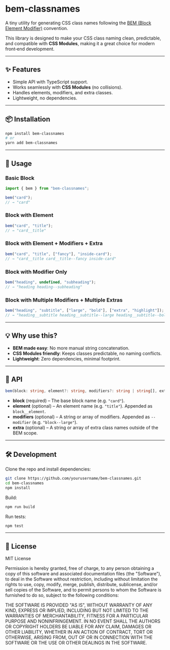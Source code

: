 # bem-classnames

A tiny utility for generating CSS class names following the [BEM (Block Element Modifier)](http://getbem.com/introduction/) convention.

This library is designed to make your CSS class naming clean, predictable, and compatible with **CSS Modules**, making it a great choice for modern front‑end development.

---

## ✨ Features

- Simple API with TypeScript support.
- Works seamlessly with **CSS Modules** (no collisions).
- Handles elements, modifiers, and extra classes.
- Lightweight, no dependencies.

---

## 📦 Installation

```bash
npm install bem-classnames
# or
yarn add bem-classnames
```

---

## 🚀 Usage

### Basic Block

```ts
import { bem } from "bem-classnames";

bem("card");
// → "card"
```

### Block with Element

```ts
bem("card", "title");
// → "card__title"
```

### Block with Element + Modifiers + Extra

```ts
bem("card", "title", ["fancy"], "inside-card");
// → "card__title card__title--fancy inside-card"
```

### Block with Modifier Only

```ts
bem("heading", undefined, "subheading");
// → "heading heading--subheading"
```

### Block with Multiple Modifiers + Multiple Extras

```ts
bem("heading", "subtitle", ["large", "bold"], ["extra", "highlight"]);
// → "heading__subtitle heading__subtitle--large heading__subtitle--bold extra highlight"
```

---

## 💡 Why use this?

- **BEM made easy**: No more manual string concatenation.
- **CSS Modules friendly**: Keeps classes predictable, no naming conflicts.
- **Lightweight**: Zero dependencies, minimal footprint.

---

## 📘 API

```ts
bem(block: string, element?: string, modifiers?: string | string[], extra?: string | string[]): string
```

- **block** (required) – The base block name (e.g. `"card"`).
- **element** (optional) – An element name (e.g. `"title"`). Appended as `block__element`.
- **modifiers** (optional) – A string or array of modifiers. Appended as `--modifier` (e.g. `"block--large"`).
- **extra** (optional) – A string or array of extra class names outside of the BEM scope.

---

## 🛠 Development

Clone the repo and install dependencies:

```bash
git clone https://github.com/yourusername/bem-classnames.git
cd bem-classnames
npm install
```

Build:

```bash
npm run build
```

Run tests:

```bash
npm test
```

---

## 📄 License

MIT License

Permission is hereby granted, free of charge, to any person obtaining a copy
of this software and associated documentation files (the "Software"), to deal
in the Software without restriction, including without limitation the rights
to use, copy, modify, merge, publish, distribute, sublicense, and/or sell
copies of the Software, and to permit persons to whom the Software is
furnished to do so, subject to the following conditions:

THE SOFTWARE IS PROVIDED "AS IS", WITHOUT WARRANTY OF ANY KIND, EXPRESS OR
IMPLIED, INCLUDING BUT NOT LIMITED TO THE WARRANTIES OF MERCHANTABILITY,
FITNESS FOR A PARTICULAR PURPOSE AND NONINFRINGEMENT. IN NO EVENT SHALL THE
AUTHORS OR COPYRIGHT HOLDERS BE LIABLE FOR ANY CLAIM, DAMAGES OR OTHER
LIABILITY, WHETHER IN AN ACTION OF CONTRACT, TORT OR OTHERWISE, ARISING FROM,
OUT OF OR IN CONNECTION WITH THE SOFTWARE OR THE USE OR OTHER DEALINGS IN THE
SOFTWARE.
